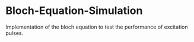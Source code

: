 # Bloch-Equation-Simulation
Implementation of the bloch equation to test the performance of excitation pulses.
